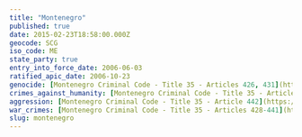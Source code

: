 ```yaml
---
title: "Montenegro"
published: true
date: 2015-02-23T18:58:00.000Z
geocode: SCG
iso_code: ME
state_party: true
entry_into_force_date: 2006-06-03
ratified_apic_date: 2006-10-23
genocide: [Montenegro Criminal Code - Title 35 - Articles 426, 431](https://iccdb.hrlc.net/data/doc/339/keyword/46/)
crimes_against_humanity: [Montenegro Criminal Code - Title 35 - Article 427](https://iccdb.hrlc.net/data/doc/339/keyword/13/)
aggression: [Montenegro Criminal Code - Title 35 - Article 442](https://iccdb.hrlc.net/data/doc/339/keyword/1/)
war_crimes: [Montenegro Criminal Code - Title 35 - Articles 428-441](http://www.iccnow.org/documents/MontDraftCrCodeDec03.pdf)
slug: montenegro
---
```

